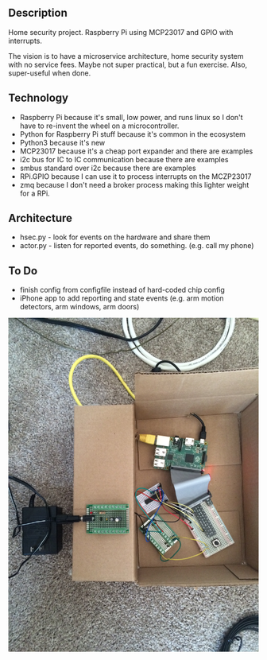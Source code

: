 Description
-----------
Home security project. Raspberry Pi using MCP23017 and GPIO with interrupts.

The vision is to have a microservice architecture, home security system with no service fees. Maybe not super practical, but a fun exercise. Also, super-useful when done. 

Technology
----------
* Raspberry Pi because it's small, low power, and runs linux so I don't have to re-invent the wheel on a microcontroller.
* Python for Raspberry Pi stuff because it's common in the ecosystem
* Python3 because it's new
* MCP23017 because it's a cheap port expander and there are examples
* i2c bus for IC to IC communication because there are examples
* smbus standard over i2c because there are examples
* RPi.GPIO because I can use it to process interrupts on the MCZP23017
* zmq because I don't need a broker process making this lighter weight for a RPi. 

Architecture
------------
* hsec.py - look for events on the hardware and share them
* actor.py - listen for reported events, do something. (e.g. call my phone)


To Do
-----
* finish config from configfile instead of hard-coded chip config
* iPhone app to add reporting and state events (e.g. arm motion detectors, arm windows, arm doors)

![hardware overview](https://github.com/dareno/hsec/blob/master/img/hardware.JPG)
